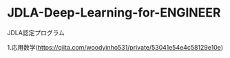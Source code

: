 # JDLA-Deep-Learning-for-ENGINEER
JDLA認定プログラム

1.応用数学(https://qiita.com/woodyinho531/private/53041e54e4c58129e10e)
